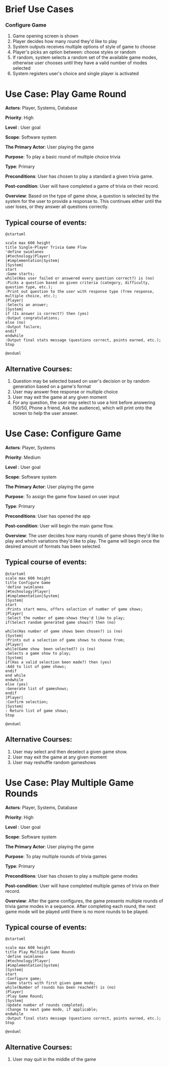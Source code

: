 # Brief Use Cases

### Configure Game
1. Game opening screen is shown
2. Player decides how many round they'd like to play
3. System outputs receives multiple options of style of game to choose
4. Player's picks an option between: choose styles or random
5. If random, system selects a random set of the available game modes, otherwise
user chooses until they have a valid number of modes selected
6. System registers user's choice and single player is activated





Use Case: Play Game Round
=================================
**Actors**: Player, Systems, Database

**Priority**: High

**Level** : User goal

**Scope**: Software system

**The Primary Actor**: User playing the game

**Purpose**: To play a basic round of multiple choice trivia

**Type**: Primary

**Preconditions**: User has chosen to play a standard a given trivia game.

**Post-condition**: User will have completed a game of trivia on their record.

**Overview**: Based on the type of game show, a question is selected by the system for the user to provide a response to.
This continues either until the user loses, or they answer all questions correctly.

## Typical course of events:

```plantuml
@startuml

scale max 600 height
title Single-Player Trivia Game Flow
'define swimlanes
|#technology|Player|
|#implementation|System|
|System|
start
:Game starts;
while(Has user failed or answered every question correct?) is (no)
:Picks a question based on given criteria (category, difficulty, question type, etc.);
:Print out question to the user with response type (free response, multiple choice, etc.);
|Player|
:Selects an answer;
|System|
if (Is answer is correct?) then (yes)
:Output congratulations;
else (no)
:Output failure;
endif
endwhile
:Output final stats message (questions correct, points earned, etc.);
Stop

@enduml

```

Alternative Courses:
-----------
1. Question may be selected based on user's decision or by random generation based on a game's format
2. User may answer free response or multiple choice
3. User may exit the game at any given moment
4. For any question, the user may select to use a hint before answering (50/50, Phone a friend, Ask the audience),
which will print onto the screen to help the user answer.

Use Case: Configure Game
=================================
**Actors**: Player, Systems

**Priority**: Medium

**Level** : User goal

**Scope**: Software system

**The Primary Actor**: User playing the game

**Purpose**: To assign the game flow based on user input

**Type**: Primary

**Preconditions**: User has opened the app

**Post-condition**: User will begin the main game flow.

**Overview**: The user decides how many rounds of game shows they'd like to play and which variations they'd like to play.
The game will begin once the desired amount of formats has been selected.

Typical course of events:
----------------------
```plantuml
@startuml
scale max 600 height
title Configure Game
'define swimlanes
|#technology|Player|
|#implementation|System|
|System|
start
:Prints start menu, offers selection of number of game shows;
|Player|
:Select the number of game-shows they'd like to play;
if(Select random generated game shows?) then (no)

while(Has number of game shows been chosen?) is (no)
|System|
:Prints out a selection of game shows to choose from;
|Player|
while(Game show  been selected?) is (no)
:Selects a game show to play;
|System|
if(Has a valid selection been made?) then (yes)
:Add to list of game shows;
endif
end while
endwhile
else (yes)
:Generate list of gameshows;
endif
|Player|
:Confirm selection;
|System|
: Return list of game shows;
Stop

@enduml
```
Alternative Courses:
-----------
1. User may select and then deselect a given game show.
2. User may exit the game at any given moment
3. User may reshuffle random gameshows

Use Case: Play Multiple Game Rounds
=================================
**Actors**: Player, Systems, Database

**Priority**: High

**Level** : User goal

**Scope**: Software system

**The Primary Actor**: User playing the game

**Purpose**: To play multiple rounds of trivia games

**Type**: Primary

**Preconditions**: User has chosen to play a multiple game modes

**Post-condition**: User will have completed multiple games of trivia on their record.

**Overview**: After the game configures, the game presents multiple rounds of trivia game modes in a sequence.
After completing each round, the next game mode will be played until there is no more rounds to be played.
## Typical course of events:

```plantuml
@startuml

scale max 600 height
title Play Multiple Game Rounds 
'define swimlanes
|#technology|Player|
|#implementation|System|
|System|
start
:Configure game;
:Game starts with first given game mode;
while(Number of rounds has been reached?) is (no)
|Player|
:Play Game Round;
|System|
:Update number of rounds completed;
:Change to next game mode, if applicable;
endwhile
:Output final stats message (questions correct, points earned, etc.);
Stop

@enduml

```

Alternative Courses:
-----------
1. User may quit in the middle of the game

